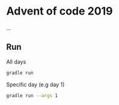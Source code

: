 # Advent of code 2019
...

## Run
All days
```bash
gradle run
```
Specific day (e.g day 1)
```bash
gradle run --args 1
```

